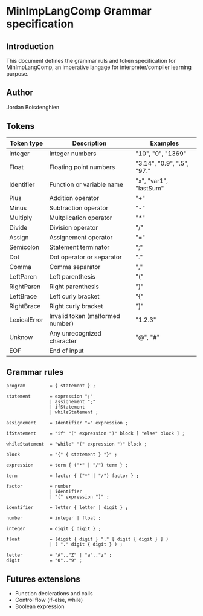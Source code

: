 # MinImpLangComp Grammar specification

## Introduction  

This document defines the grammar ruls and token specification for MinImpLangComp, an imperative langage for interpreter/compiler learning purpose.  

## Author  

Jordan Boisdenghien  

## Tokens  

| Token type | Description | Examples |  
|------------|-------------|----------|  
| Integer | Integer numbers | "10", "0", "1369" |  
| Float | Floating point numbers | "3.14", "0.9", ".5", "97." |  
| Identifier | Function or variable name | "x", "var1", "lastSum" |  
| Plus | Addition operator | "+" |  
| Minus | Subtraction operator | "-" |  
| Multiply | Multplication operator | "*" |  
| Divide | Division operator | "/" |  
| Assign | Assignement operator | "=" |  
| Semicolon | Statement terminator | ";" |  
| Dot | Dot operator or separator | "." |  
| Comma | Comma separator | "," |  
| LeftParen | Left parenthesis | "(" |  
| RightParen | Right parenthesis | ")" |  
| LeftBrace | Left curly bracket | "{" |
| RightBrace | Right curly bracket | "]" |
| LexicalError | Invalid token (malformed number) | "1.2.3" |
| Unknow | Any unrecognized character | "@", "#" |
| EOF | End of input |  |


## Grammar rules

```ebnf
program         = { statement } ;

statement       = expression ";"  
                | assignement ";"  
                | ifStatement  
                | whileStatement ;

assignement     = Identifier "=" expression ;

ifStatement     = "if" "(" expression ")" block [ "else" block ] ;

whileStatement  = "while" "(" expression ")" block ;

block           = "{" { statement } "}" ;  

expression      = term { ("*" | "/") term } ;  

term            = factor { ("*" | "/") factor } ;  

factor          = number  
                | identifier  
                | "(" expression ")" ;  

identifier      = letter { letter | digit } ;  

number          = integer | float ;  

integer         = digit { digit } ;  

float           = (digit { digit } "." [ digit { digit } ] )  
                | ( "." digit { digit } ) ;  

letter          = "A".."Z" | "a".."z" ;  
digit           = "0".."9" ;  
```

## Futures extensions

- Function declerations and calls
- Control flow (if-else, while)
- Boolean expression

